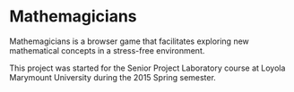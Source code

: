 # Mathemagicians

Mathemagicians is a browser game that facilitates exploring new mathematical concepts in a stress-free environment.

This project was started for the Senior Project Laboratory course at Loyola Marymount University during the 2015 Spring semester.